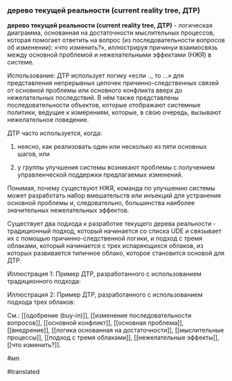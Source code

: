 ### дерево текущей реальности (current reality tree, ДТР)

**дерево текущей реальности (current reality tree, ДТР)** - логическая диаграмма, основанная на достаточности мыслительных процессов, которая помогает ответить на вопрос (из последовательности вопросов об изменении): «что изменить?», иллюстрируя причинуи взаимосвязь между основной проблемой и нежелательными эффектами (НЖЯ) в системе.

Использование: ДТР использует логику «если .., то \...» для представления непрерывных цепочек причинно-следственных связей от основной проблемы или основного конфликта вверх до нежелательных последствий. В нём также представлены последовательности объектов, которые отображают системные политики, ведущие к измерениям, которые, в свою очередь, вызывают нежелательное поведение.

ДТР часто используется, когда:

1. неясно, как реализовать один или несколько из пяти основных шагов, или

2. у группы улучшения системы возникают проблемы с получением управленческой поддержки предлагаемых изменений.

Понимая, почему существуют НЖЯ, команда по улучшению системы может разработать набор вмешательств или инъекций для устранения основной проблемы и, следовательно, большинства наиболее значительных нежелательных эффектов.

Существует два подхода к разработке текущего дерева реальности - традиционный подход, который начинается со списка UDE и связывает их с помощью причинно-следственной логики, и подход с тремя облаками, который начинается с трех испаряющихся облаков, из которых развивается типичное облако, которое становится основой для ДТР.

Иллюстрация 1: Пример ДТР, разработанного с использованием традиционного подхода:

Иллюстрация 2: Пример ДТР, разработанного с использованием подхода трех облаков:

См.: [[одобрение (buy-in)]], [[изменение последовательности вопросов]], [[основной конфликт]], [[основная проблема]], [[внедрение]], [[логика основанная на достаточности]], [[мыслительные процессы]], [[подход с тремя облаками]], [[нежелательные эффекты]], [[что изменить?]].

#мп

#translated
